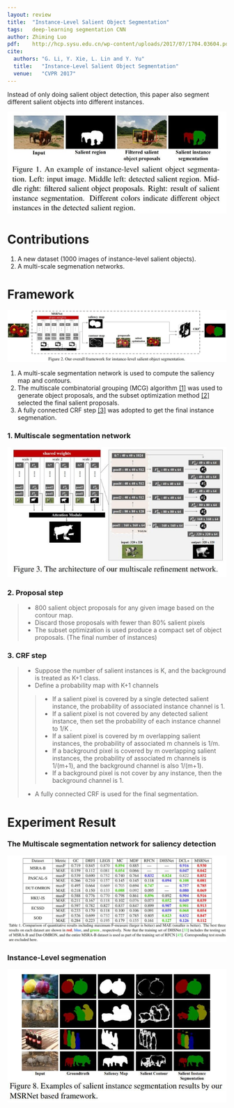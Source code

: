 ```yaml
---
layout: review
title:  "Instance-Level Salient Object Segmentation"
tags:   deep-learning segmentation CNN
author: Zhiming Luo
pdf:    http://hcp.sysu.edu.cn/wp-content/uploads/2017/07/1704.03604.pdf
cite:
  authors: "G. Li, Y. Xie, L. Lin and Y. Yu"
  title:   "Instance-Level Salient Object Segmentation"
  venue:   "CVPR 2017"
---
```


Instead of only doing salient object detection, this paper also segment different salient objects into different instances.

![](/deep-learning/images/salient-instance/idea.jpg)

# Contributions

1. A new dataset (1000 images of instance-level salient objects).
2. A multi-scale segmenation networks. 

# Framework
![](/deep-learning/images/salient-instance/framework.jpg)

1. A multi-scale segmentation network is used to compute the saliency map and contours.
2. The multiscale combinatorial grouping (MCG) algorithm [[1]](https://www2.eecs.berkeley.edu/Research/Projects/CS/vision/grouping/mcg/resources/MCG_CVPR2014.pdf) was used to generate object proposals, and the subset optimization method [[2]](http://users.eecs.northwestern.edu/~xsh835/assets/cvpr2016_sod.pdf) selected the final salient proposals. 
3. A fully connected CRF step [[3]](https://arxiv.org/abs/1210.5644) was adopted to get the final instance segmenation. 

### 1. Multiscale segmentation network
![](/deep-learning/images/salient-instance/msnet_1.jpg)

### 2. Proposal step

>- 800 salient object proposals for any given image based on the contour map.
>- Discard those proposals with fewer than 80% salient pixels
>- The subset optimization is used produce a compact set of object proposals. (The final number of instances) 

### 3. CRF step
>- Suppose the number of salient instances is K, and the background is treated as K+1 class.
>- Define a probability map with K+1 channels
>>- If a salient pixel is covered by a single detected salient instance, the probability of associated instance channel is 1. 
>>- If a salient pixel is not covered by any detected salient instance, then set the probability of each instance channel to 1/K .
>>- If a salient pixel is covered by m overlapping salient instances, the probability of associated m channels is 1/m.   
>>- If a background pixel is covered by m overlapping salient instances, the probability of associated m channels is 1/(m+1), and the background channel is also 1/(m+1). 
>>- If a background pixel is not cover by any instance, then the background channel is 1.
>- A fully connected CRF is used for the final segmentation.

# Experiment Result

### The Multiscale segmentation network for saliency detection

![](/deep-learning/images/salient-instance/result_1.jpg)

### Instance-Level segmenation

![](/deep-learning/images/salient-instance/result_2.jpg)
